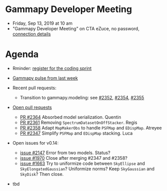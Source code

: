 # Gammapy Developer Meeting

* Friday, Sep 13, 2019 at 10 am
* "Gammapy Developer Meeting" on CTA eZuce, no password, [connection details](../ezuce.txt)

# Agenda
* Rminder: [register for the coding sprint](https://github.com/gammapy/gammapy-meetings/tree/master/coding-sprints/2019-11_Granada)
* [Gammapy pulse from last week](https://github.com/gammapy/gammapy/pulse)
* Recent pull requests:
  * Transition to gammapy.modeling: see [#2352](https://github.com/gammapy/gammapy/pull/2352), [#2354](https://github.com/gammapy/gammapy/pull/2354), [#2355](https://github.com/gammapy/gammapy/pull/2355)
  
* [Open pull requests](https://github.com/gammapy/gammapy/pulls)
  * [PR #2364](https://github.com/gammapy/gammapy/pull/2364) Absorbed model serialization. Quentin
  * [PR #2361](https://github.com/gammapy/gammapy/pull/2361) Removing `SpectrumDatasetOnOffStacker`. Regis
  * [PR #2358](https://github.com/gammapy/gammapy/pull/2358) Adapt `MapMakerObs` to handle `PSFMap` and `EDispMap`. Atreyee
  * [PR #2347](https://github.com/gammapy/gammapy/pull/2347) Simplify `PSFMap` and `EDispMap` stacking. Luca
* Open issues for v0.14:
  * [issue #2147](https://github.com/gammapy/gammapy/issues/2147) Error from two models. Status?
  * [issue #1970](https://github.com/gammapy/gammapy/issues/1970) Close after merging #2347 and #2358?
  * [issue #1663](https://github.com/gammapy/gammapy/issues/1663) Try to uniformize code between `SkyEllipse` and `SkyElongatedGaussian`? Uniformize norms? Keep `SkyGaussian` and `SkyDisk`? Then close.
* tbd

